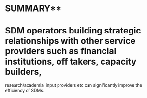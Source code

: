 # SUMMARY**
# SDM operators building strategic relationships with other service providers such as financial institutions, off takers, capacity builders,
research/academia, input providers etc can significantly improve the efficiency of SDMs.

